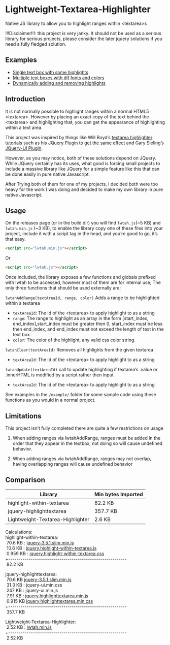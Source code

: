 # Lightweight-Textarea-Highlighter
Native JS library to allow you to highlight ranges within &lt;textarea>s

!!!Disclaimer!!!: this project is very janky. It should not be used as a serious library for serious projects,
please consider the later jquery solutions if you need a fully fledged solution. 

## Examples

* [Single text box with some highlights](https://james-oswald.github.io/Lightweight-Textarea-Highlighter/examples/example1.html)
* [Multiple text boxes with dif fonts and colors](https://james-oswald.github.io/Lightweight-Textarea-Highlighter/examples/example2.html)
* [Dynamically adding and removing highlights](https://james-oswald.github.io/Lightweight-Textarea-Highlighter/examples/example3.html)

## Introduction
It is not normally possible to highlight ranges within a normal HTML5 &lt;textarea>. However by placing an exact copy of the text behind the &lt;textarea> and highlighting that, you can get the appearance of highlighting within a text area. 

This project was inspired by things like Will Boyd’s [textarea highlighter tutorials](https://codersblock.com/blog/highlight-text-inside-a-textarea/) such as his [JQuery Plugin to get the same effect](https://github.com/lonekorean/highlight-within-textarea) and Gary Sieling’s [JQuery-UI Plugin](http://garysieling.github.io/jquery-highlighttextarea/).

However, as you may notice, both of these solutions depend on JQuery. While JQuery certainly has its uses, what good is forcing small projects to include a massive library like JQuery for a simple feature like this that can be done easily in pure native Javascript. 

After Trying both of them for one of my projects, I decided both were too heavy for the work I was doing and decided to make my own library in pure native Javascript.

## Usage

On the releases page (or in the build dir) you will find `lwtah.js`(~5 KB) and `lwtah.min.js` (~3 KB), to enable the library copy one of these files into your project, include it with a script tag in the head, and you’re good to go, it’s that easy. 

```html
<script src="lwtah.min.js"></script>
```
Or
```html
<script src="lwtah.js"></script>
```
Once included, the library exposes a few functions and globals prefixed with lwtah to be accessed, however most of them are for internal use, The only three functions that should be used externally are:

`lwtahAddRange(textAreaId, range, color)` Adds a range to be highlighted within a textarea
+ `textAreaId`: The id of the &lt;textarea> to apply highlight to as a string
+ `range`: The range to highlight as an array in the form [start_index, end_index],start_index must be greater then 0, start_index must be less then end_index, and end_index must not exceed the length of text in the text box. 
+ `color`: The color of the highlight, any valid css color string. 

`lwtahClear(textAreaId)` Removes all highlights from the given textarea
+ `textAreaId`: The id of the &lt;textarea> to apply highlight to as a string

`lwtahUpdate(textAreaId)` call to update highlighting if textarea’s .value or .innerHTML is modified by a script rather then input
+ `textAreaId`: The id of the &lt;textarea> to apply highlight to as a string

See examples in the `/example/` folder for some sample code using these functions as you would in a normal project. 

## Limitations

This project isn’t fully completed there are quite a few restrictions on usage

1) When adding ranges via lwtahAddRange, ranges must be added in the order that they appear in the textbox, not doing so will cause undefined behavior. 

2) When adding ranges via lwtahAddRange, ranges may not overlap, having overlapping ranges will cause undefined behavior


## Comparison

|Library                         |Min bytes Imported|
|--------------------------------|------------------|
|highlight-within-textarea       |82.2 KB           |
|jquery-highlighttextarea        |357.7 KB          |
|Lightweight-Textarea-Highlighter|2.6 KB            |

Calculations:  
highlight-within-textarea:  
&nbsp;70.6 KB : [jquery-3.5.1.slim.min.js](https://code.jquery.com/jquery-3.5.1.slim.min.js)   
&nbsp;10.6 KB :  [jquery.highlight-within-textarea.js](https://github.com/lonekorean/highlight-within-textarea/blob/master/jquery.highlight-within-textarea.js)  
&nbsp;0.959 KB : [jquery.highlight-within-textarea.css](https://github.com/lonekorean/highlight-within-textarea/blob/master/jquery.highlight-within-textarea.css)  
+----------------------------------------------------------  
&nbsp;82.2 KB  

jquery-highlighttextarea:  
&nbsp;70.6 KB [jquery-3.5.1.slim.min.js](https://code.jquery.com/jquery-3.5.1.slim.min.js)  
&nbsp;31.3 KB : jquery-ui.min.css  
&nbsp;247 KB : jquery-ui.min.js  
&nbsp;7.91 KB : [jquery.highlighttextarea.min.js](https://github.com/garysieling/jquery-highlighttextarea/blob/master/jquery.highlighttextarea.min.js)  
&nbsp;0.915 KB [jquery.highlighttextarea.min.css](https://github.com/garysieling/jquery-highlighttextarea/blob/master/jquery.highlighttextarea.min.css)  
+----------------------------------------------------------  
&nbsp;357.7 KB  


Lightweight-Textarea-Highlighter:  
&nbsp;2.52 KB :  [lwtah.min.js](https://github.com/James-Oswald/Lightweight-Textarea-Highlighter/blob/master/build/lwtah.min.js)   
+----------------------------------------------------------  
&nbsp;2.52 KB  

